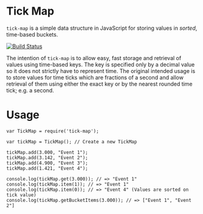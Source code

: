 Tick Map
====

`tick-map` is a simple data structure in JavaScript for storing values in _sorted_, time-based buckets.

[![Build Status](https://travis-ci.org/eoinsha/tick-map.svg?branch=master)](https://travis-ci.org/eoinsha/tick-map)

The intention of `tick-map` is to allow easy, fast storage and retrieval of values using time-based keys. The key is specified only by a decimal value so it does not strictly have to represent time. The original intended usage is to store values for time ticks which are fractions of a second and allow retrieval of them using either the exact key or by the nearest rounded time tick; e.g. a second.


# Usage

```
var TickMap = require('tick-map');

var tickMap = TickMap(); // Create a new TickMap

tickMap.add(3.000, "Event 1");
tickMap.add(3.142, "Event 2");
tickMap.add(4.900, "Event 3");
tickMap.add(1.421, "Event 4");

console.log(tickMap.get(3.000)); // => "Event 1"
console.log(tickMap.item(1)); // => "Event 1"
console.log(tickMap.item(0)); // => "Event 4" (Values are sorted on tick value)
console.log(tickMap.getBucketItems(3.000)); // => ["Event 1", "Event 2"]
```
